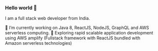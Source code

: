 ### Hello world 👋

I am a full stack web developer from India.

🔭 I’m currently working on Java 8, ReactJS, NodeJS, GraphQL and AWS serverless computing. 
🌱 Exploring rapid scalable application development using AWS amplify (Fullstack framework with ReactJS bundled with Amazon serverless technologies)

<!--
**ronit0717/ronit0717** is a ✨ _special_ ✨ repository because its `README.md` (this file) appears on your GitHub profile.

Here are some ideas to get you started:

- 🔭 I’m currently working on ...
- 🌱 I’m currently learning ...
- 👯 I’m looking to collaborate on ...
- 🤔 I’m looking for help with ...
- 💬 Ask me about ...
- 📫 How to reach me: ...
- 😄 Pronouns: ...
- ⚡ Fun fact: ...
-->
